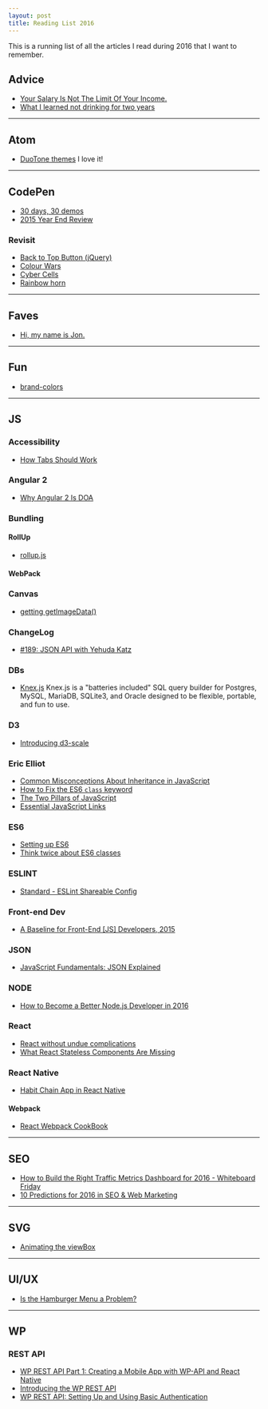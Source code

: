 ```yaml
---
layout: post
title: Reading List 2016
---
```

This is a running list of all the articles I read during 2016 that I want to remember.




## Advice

- [Your Salary Is Not The Limit Of Your Income.](https://medium.com/life-learning/your-salary-is-not-the-limit-of-your-income-2211b95546d2#.8ddis9vcz)
- [What I learned not drinking for two years](https://medium.com/@andymboyle/what-i-learned-not-drinking-for-two-years-c94167ecd329#.q2hmpwag8)


---


## Atom
- [DuoTone themes](http://simurai.com/projects/2016/01/01/duotone-themes/) I love it!

---

## CodePen

- [30 days, 30 demos](http://mattdesl.svbtle.com/codevember)
- [2015 Year End Review](http://blog.codepen.io/2016/01/01/2015-year-end-review/)


### Revisit
- [Back to Top Button (jQuery)](http://codepen.io/jurbank/pen/PZpNjm)
- [Colour Wars](http://codepen.io/tmrDevelops/pen/GorGjW)
- [Cyber Cells](http://codepen.io/giana/pen/JGEKJr?editors=001)
- [Rainbow horn](http://codepen.io/micheljerome/pen/eJgBzX?editors=001)


---


## Faves

- [Hi, my name is Jon.](http://www.jonwestenberg.com/)



---



## Fun
- [brand-colors](http://brand-colors.com/)


---


## JS


### Accessibility
- [How Tabs Should Work](https://24ways.org/2015/how-tabs-should-work/)


### Angular 2
- [Why Angular 2 Is DOA](http://ilikekillnerds.com/2016/01/why-angular-2-is-doa/)



### Bundling

#### RollUp
- [rollup.js](http://rollupjs.org/)

#### WebPack







### Canvas

- [getting getImageData()](http://codepen.io/rachsmith/post/getting-getimagedata)


### ChangeLog
- [#189: JSON API with Yehuda Katz](https://changelog.com/189/)




### DBs

- [Knex.js](http://knexjs.org/) Knex.js is a "batteries included" SQL query builder for Postgres, MySQL, MariaDB, SQLite3, and Oracle designed to be flexible, portable, and fun to use.



### D3
- [Introducing d3-scale](https://medium.com/@mbostock/introducing-d3-scale-61980c51545f#.vj440v76s)




### Eric Elliot
- [
Common Misconceptions About Inheritance in JavaScript](https://medium.com/javascript-scene/common-misconceptions-about-inheritance-in-javascript-d5d9bab29b0a#.u17cny1hp)
- [How to Fix the ES6 `class` keyword](https://medium.com/javascript-scene/how-to-fix-the-es6-class-keyword-2d42bb3f4caf#.a0jt3ocq1)
- [
The Two Pillars of JavaScript](https://medium.com/javascript-scene/the-two-pillars-of-javascript-ee6f3281e7f3#.tkvv2ql6f)
- [Essential JavaScript Links](https://github.com/ericelliott/essential-javascript-links#essential-javascript-links)




### ES6
- [Setting up ES6](https://leanpub.com/setting-up-es6)
- [Think twice about ES6 classes](http://christianalfoni.github.io/javascript/2015/01/01/think-twice-about-classes.html)




### ESLINT
- [Standard - ESLint Shareable Config](https://github.com/feross/eslint-config-standard)




### Front-end Dev

- [A Baseline for Front-End [JS] Developers, 2015](http://rmurphey.com/blog/2015/03/23/a-baseline-for-front-end-developers-2015)


### JSON

- [JavaScript Fundamentals: JSON Explained](http://thenewcode.com/339/JavaScript-Fundamentals-JSON-Explained)


### NODE

- [How to Become a Better Node.js Developer in 2016](https://blog.risingstack.com/how-to-become-a-better-node-js-developer-in-2016/)


### React

- [React without undue complications](https://medium.com/@davidvlsea/react-without-undue-complications-f3490403fdc0#.51h1kbrxx)
- [What React Stateless Components Are Missing](http://jaketrent.com/post/react-stateless-components-missing/)



### React Native
- [Habit Chain App in React Native](http://codepen.io/asommer70/post/habit-chain-app-in-react-native)


#### Webpack
- [React Webpack CookBook](http://christianalfoni.github.io/react-webpack-cookbook/)


---

## SEO
- [How to Build the Right Traffic Metrics Dashboard for 2016 - Whiteboard Friday](https://moz.com/blog/build-the-right-traffic-metrics-dashboard-2016-whiteboard-friday)
- [10 Predictions for 2016 in SEO & Web Marketing](https://moz.com/blog/10-predictions-for-2016-in-seo-web-marketing)

---

## SVG
- [Animating the viewBox](http://codepen.io/Mamboleoo/post/animating-the-viewbox)

---


## UI/UX
- [Is the Hamburger Menu a Problem?](https://medium.com/readme-mic/is-the-hamburger-menu-a-problem-d606d40a105f#.6ii8or5fy)


---


## WP


### REST API
- [WP REST API Part 1: Creating a Mobile App with WP-API and React Native](https://deliciousbrains.com/creating-mobile-app-wp-api-react-native/)
- [Introducing the WP REST API](http://code.tutsplus.com/tutorials/introducing-the-wp-rest-api--cms-24533)
- [WP REST API: Setting Up and Using Basic Authentication](http://code.tutsplus.com/tutorials/wp-rest-api-setting-up-and-using-basic-authentication--cms-24762)

